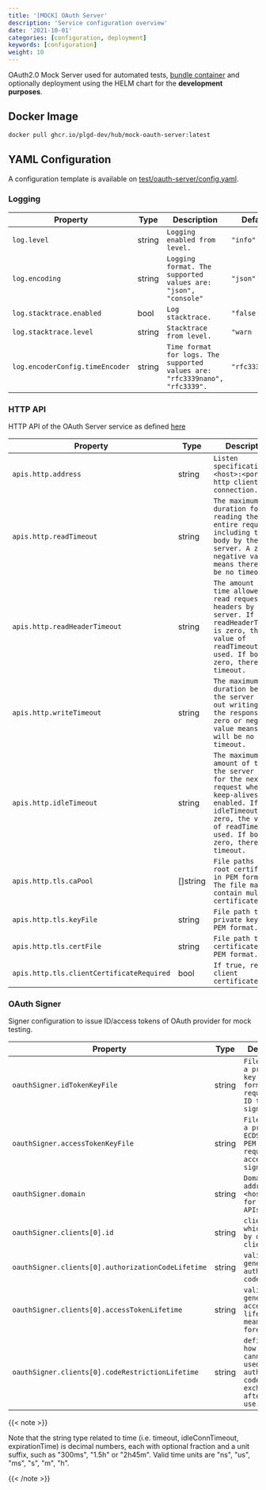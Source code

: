 ```yaml
---
title: '[MOCK] OAuth Server'
description: 'Service configuration overview'
date: '2021-10-01'
categories: [configuration, deployment]
keywords: [configuration]
weight: 10
---
```


OAuth2.0 Mock Server used for automated tests, [bundle container](/docs/quickstart/deploy-plgd-hub/#plgd-bundle) and optionally deployment using the HELM chart for the **development purposes**.

## Docker Image

```bash
docker pull ghcr.io/plgd-dev/hub/mock-oauth-server:latest
```

## YAML Configuration

A configuration template is available on [test/oauth-server/config.yaml](https://github.com/plgd-dev/hub/blob/main/test/oauth-server/config.yaml).

### Logging

| Property | Type | Description | Default |
| ---------- | -------- | -------------- | ------- |
| `log.level` | string | `Logging enabled from level.` | `"info"` |
| `log.encoding` | string | `Logging format. The supported values are: "json", "console"` | `"json"` |
| `log.stacktrace.enabled` | bool | `Log stacktrace.` | `"false` |
| `log.stacktrace.level` | string | `Stacktrace from level.` | `"warn` |
| `log.encoderConfig.timeEncoder` | string | `Time format for logs. The supported values are: "rfc3339nano", "rfc3339".` | `"rfc3339nano` |

### HTTP API

HTTP API of the OAuth Server service as defined [here](https://github.com/plgd-dev/hub/blob/main/test/oauth-server/uri/uri.go)

| Property | Type | Description | Default |
| ---------- | -------- | -------------- | ------- |
| `apis.http.address` | string | `Listen specification <host>:<port> for http client connection.` | `"0.0.0.0:9100"` |
| `apis.http.readTimeout` | string | `The maximum duration for reading the entire request, including the body by the server. A zero or negative value means there will be no timeout.` | `8s` |
| `apis.http.readHeaderTimeout` | string | `The amount of time allowed to read request headers by the server. If readHeaderTimeout is zero, the value of readTimeout is used. If both are zero, there is no timeout.` | `4s` |
| `apis.http.writeTimeout` | string | `The maximum duration before the server times out writing of the response. A zero or negative value means there will be no timeout.` | `16s` |
| `apis.http.idleTimeout` | string | `The maximum amount of time the server waits for the next request when keep-alives are enabled. If idleTimeout is zero, the value of readTimeout is used. If both are zero, there is no timeout.` | `30s` |
| `apis.http.tls.caPool` | []string | `File paths to the root certificates in PEM format. The file may contain multiple certificates.` |  `[]` |
| `apis.http.tls.keyFile` | string | `File path to private key in PEM format.` | `""` |
| `apis.http.tls.certFile` | string | `File path to certificate in PEM format.` | `""` |
| `apis.http.tls.clientCertificateRequired` | bool | `If true, require client certificate.` | `true` |

### OAuth Signer

Signer configuration to issue ID/access tokens of OAuth provider for mock testing.

| Property | Type | Description | Default |
| ---------- | -------- | -------------- | ------- |
| `oauthSigner.idTokenKeyFile` | string | `File path to a private RSA key in PEM format required for ID token signing.` | `""` |
| `oauthSigner.accessTokenKeyFile` | string | `File path to a private ECDSA key in PEM format required for access token signing.` | `""` |
| `oauthSigner.domain` | string | `Domain address <host>:<port> for OAuth APIs.` | `""` |
| `oauthSigner.clients[0].id` | string | `client id which is used by oauth clients.` | `"test"` |
| `oauthSigner.clients[0].authorizationCodeLifetime` | string | `validity of generated authorization code` | `"10m0s"` |
| `oauthSigner.clients[0].accessTokenLifetime` | string | `validity of generated access token lifetime. 0s means forever.` | `"0s"` |
| `oauthSigner.clients[0].codeRestrictionLifetime` | string | `define period how long cannot be used again authorization code in exchange after first use.` | `"0s"` |

{{< note >}}

Note that the string type related to time (i.e. timeout, idleConnTimeout, expirationTime) is decimal numbers, each with optional fraction and a unit suffix, such as "300ms", "1.5h" or "2h45m". Valid time units are "ns", "us", "ms", "s", "m", "h".

{{< /note >}}

